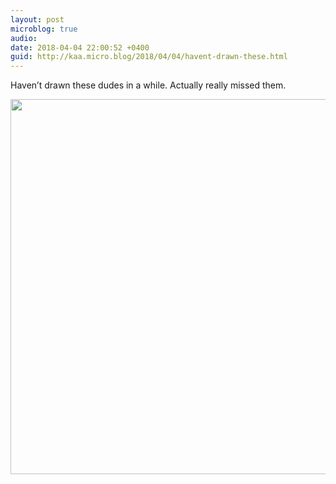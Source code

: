 ```yaml
---
layout: post
microblog: true
audio: 
date: 2018-04-04 22:00:52 +0400
guid: http://kaa.micro.blog/2018/04/04/havent-drawn-these.html
---
```

Haven’t drawn these dudes in a while. Actually really missed them.

<img src="http://www.kaa.bz/uploads/2018/ca1e219b01.jpg" width="600" height="600" />
